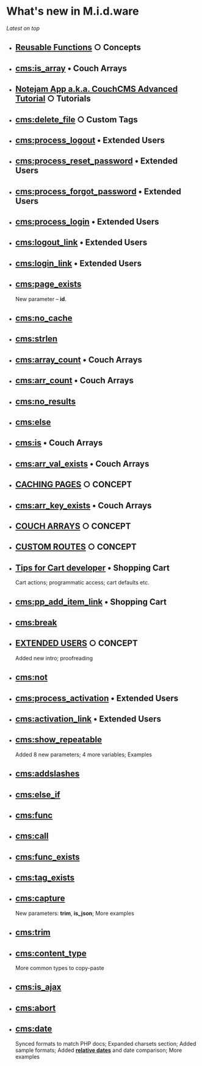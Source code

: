 # What's new in M.i.d.ware

*Latest on top*

* ## [Reusable Functions](https://github.com/trendoman/Midware/tree/main/concepts/Reusable-Functions#functions) ○ Concepts
* ## [cms:is_array](tags-reference/Arrays/is_array.md) • Couch Arrays
* ## [Notejam App a.k.a. CouchCMS Advanced Tutorial](https://github.com/trendoman/Midware/tree/main/tutorials/Notejam-App/README.md#notejam-app-aka-couchcms-advanced-tutorial) ○ Tutorials
* ## [cms:delete_file](https://github.com/trendoman/Midware/tree/main/custom-tags-reference/delete_file.md) ○ Custom Tags
* ## [cms:process_logout](https://github.com/trendoman/Midware/tree/main/tags-reference/Extended-Users/process_logout.md) • Extended Users
* ## [cms:process_reset_password](https://github.com/trendoman/Midware/tree/main/tags-reference/Extended-Users/process_reset_password.md) • Extended Users
* ## [cms:process_forgot_password](https://github.com/trendoman/Midware/tree/main/tags-reference/Extended-Users/process_forgot_password.md) • Extended Users
* ## [cms:process_login](https://github.com/trendoman/Midware/tree/main/tags-reference/Extended-Users/process_login.md) • Extended Users
* ## [cms:logout_link](https://github.com/trendoman/Midware/tree/main/tags-reference/Extended-Users/logout_link.md) • Extended Users
* ## [cms:login_link](https://github.com/trendoman/Midware/tree/main/tags-reference/Extended-Users/login_link.md) • Extended Users
* ## [cms:page_exists](tags-reference/page_exists.md)
   New parameter – **id**.
* ## [cms:no_cache](tags-reference/no_cache.md)
* ## [cms:strlen](tags-reference/strlen.md)
* ## [cms:array_count](tags-reference/Arrays/array_count.md) • Couch Arrays
* ## [cms:arr_count](tags-reference/Arrays/arr_count.md) • Couch Arrays
* ## [cms:no_results](tags-reference/no_results.md)
* ## [cms:else](tags-reference/else.md)
* ## [cms:is](tags-reference/Arrays/is.md) • Couch Arrays
* ## [cms:arr_val_exists](tags-reference/Arrays/arr_val_exists.md) • Couch Arrays
* ## [CACHING PAGES](concepts/Caching-Pages) ○ CONCEPT
* ## [cms:arr_key_exists](tags-reference/Arrays/arr_key_exists.md) • Couch Arrays
* ## [COUCH ARRAYS](concepts/Arrays) ○ CONCEPT
* ## [CUSTOM ROUTES](concepts/Custom-Routes) ○ CONCEPT
* ## [Tips for Cart developer](tags-reference/Cart/TIPS.md) • Shopping Cart
  Cart actions; programmatic access; cart defaults etc.
* ## [cms:pp_add_item_link](tags-reference/Cart/pp_add_item_link.md) • Shopping Cart
* ## [cms:break](tags-reference/break.md)
* ## [EXTENDED USERS](concepts/Extended-Users) ○ CONCEPT
  Added new intro; proofreading
* ## [cms:not](tags-reference/not.md)
* ## [cms:process_activation](tags-reference/Extended-Users/process_activation.md) • Extended Users
* ## [cms:activation_link](tags-reference/Extended-Users/activation_link.md) • Extended Users
* ## [cms:show_repeatable](tags-reference/show_repeatable.md)
  Added 8 new parameters; 4 more variables; Examples
* ## [cms:addslashes](tags-reference/addslashes.md)
* ## [cms:else_if](tags-reference/else_if.md)
* ## [cms:func](tags-reference/func.md)
* ## [cms:call](tags-reference/call.md)
* ## [cms:func_exists](tags-reference/func_exists.md)
* ## [cms:tag_exists](tags-reference/tag_exists.md)
* ## [cms:capture](tags-reference/capture.md)
  New parameters: **trim**, **is_json**; More examples
* ## [cms:trim](tags-reference/trim.md)
* ## [cms:content_type](tags-reference/content_type.md)
  More common types to copy-paste
* ## [cms:is_ajax](tags-reference/is_ajax.md)
* ## [cms:abort](tags-reference/abort.md)
* ## [cms:date](tags-reference/date.md)
  Synced formats to match PHP docs; Expanded charsets section; Added sample formats; Added [**relative dates**](tags-reference/date.md#relative-dates) and date comparison; More examples

